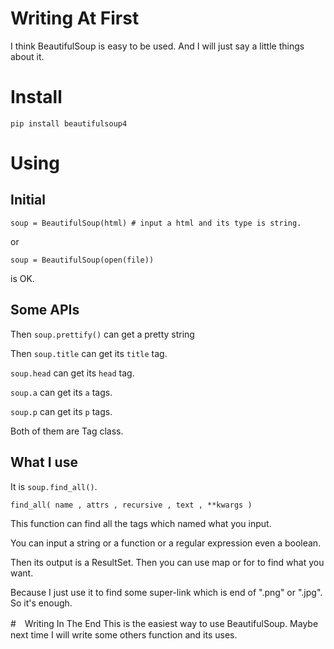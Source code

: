 # Writing At First
I think BeautifulSoup is easy to be used. And I will just say a little things about it.
# Install
```
pip install beautifulsoup4
```
# Using
## Initial
```
soup = BeautifulSoup(html) # input a html and its type is string.
```
or
```
soup = BeautifulSoup(open(file))
```
is OK.
## Some APIs
Then `soup.prettify()` can get a pretty string

Then `soup.title` can get its `title` tag.

`soup.head` can get its `head` tag.

`soup.a` can get its `a` tags.

`soup.p` can get its `p` tags.

Both of them are Tag class.

## What I use
It is `soup.find_all()`.

```
find_all( name , attrs , recursive , text , **kwargs )
```
This function can find all the tags which named what you input.

You can input a string or a function or a regular expression even a boolean.

Then its output is a ResultSet. Then you can use map or for to find what you want.

Because I just use it to find some super-link which is end of ".png" or ".jpg". So it's enough.

#　Writing In The End
This is the easiest way to use BeautifulSoup. Maybe next time I will write some others function and its uses.
